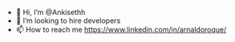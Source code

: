 - 👋 Hi, I’m @Ankisethh
- 💞️ I’m looking to hire developers
- 📫 How to reach me https://www.linkedin.com/in/arnaldoroque/

<!---
Ankisethh/Ankisethh is a ✨ special ✨ repository because its `README.md` (this file) appears on your GitHub profile.
You can click the Preview link to take a look at your changes.
--->
